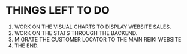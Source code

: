 # THINGS LEFT TO DO

1. WORK ON THE VISUAL CHARTS TO DISPLAY WEBSITE SALES.
2. WORK ON THE STATS THROUGH THE BACKEND.
3. MIGRATE THE CUSTOMER LOCATOR TO THE MAIN REIKI WEBSITE
4. THE END.
